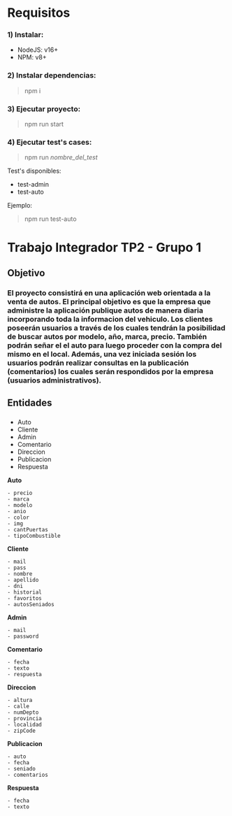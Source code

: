 # Requisitos

### 1) Instalar:
- NodeJS: v16+
- NPM: v8+

### 2) Instalar dependencias:

> npm i

### 3) Ejecutar proyecto:

> npm run start

### 4) Ejecutar test's cases:

> npm run _nombre_del_test_

Test's disponibles:

- test-admin
- test-auto

Ejemplo:
> npm run test-auto

# Trabajo Integrador TP2 - Grupo 1

## Objetivo

### El proyecto consistirá en una aplicación web orientada a la venta de autos. El principal objetivo es que la empresa que administre la aplicación publique autos de manera diaria incorporando toda la informacion del vehiculo. Los clientes poseerán usuarios a través de los cuales tendrán la posibilidad de buscar autos por modelo, año, marca, precio. También podrán señar el el auto para luego proceder con la compra del mismo en el local. Además, una vez iniciada sesión los usuarios podrán realizar consultas en la publicación (comentarios) los cuales serán respondidos por la empresa (usuarios administrativos).

## Entidades

###
- Auto
- Cliente
- Admin
- Comentario
- Direccion
- Publicacion
- Respuesta

**Auto**
```
- precio
- marca
- modelo
- anio
- color
- img
- cantPuertas
- tipoCombustible
```

**Cliente**
```
- mail
- pass
- nombre
- apellido
- dni
- historial
- favoritos
- autosSeniados
```

**Admin**
```
- mail
- password
```

**Comentario**
```
- fecha
- texto
- respuesta
```

**Direccion**
```
- altura
- calle
- numDepto
- provincia
- localidad
- zipCode
```

**Publicacion**
```
- auto
- fecha
- seniado
- comentarios
```

**Respuesta**
```
- fecha
- texto
```
